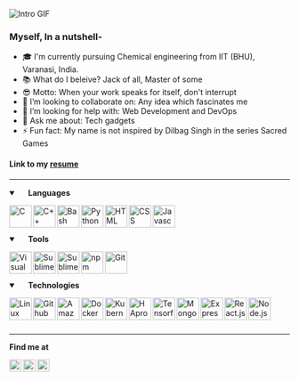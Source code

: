 ![Intro GIF](https://github.com/dilbwagsingh/dilbwagsingh/blob/main/intro.gif)



### Myself, In a nutshell-
- 🎓 I'm currently pursuing Chemical engineering from IIT (BHU), Varanasi, India.
- 📚 What do I beleive? Jack of all, Master of some
- 😎 Motto: When your work speaks for itself, don't interrupt
- 👯 I’m looking to collaborate on: Any idea which fascinates me
- 🤔 I’m looking for help with: Web Development and DevOps
- 💬 Ask me about: Tech gadgets
- ⚡ Fun fact: My name is not inspired by Dilbag Singh in the series Sacred Games

#### Link to my [resume](https://rb.gy/dtmoqt)

---

<details open>
  <summary>
    <img width=15px" src="https://img.icons8.com/ios-glyphs/24/000000/language.png"/>
    <b> Languages </b> 
  </summary>
  
  
  <img align="left" alt="C" width="40px" 
  src="https://img.icons8.com/color/144/000000/c-programming.png"/>
  <img align="left" alt="C++" width="40px"
  src="https://img.icons8.com/color/144/000000/c-plus-plus-logo.png"/>
  <img align="left" alt="Bash" width="40px" 
  src="https://img.icons8.com/plasticine/144/000000/bash.png"/>
  <img align="left" alt="Python" width="40px" 
  src="https://img.icons8.com/color/144/000000/python.png"/>
  <img align="left" alt="HTML" width="40px"  
  src="https://img.icons8.com/color/144/000000/html-5.png"/>
  <img align="left" alt="CSS" width="40px" 
  src="https://img.icons8.com/color/144/000000/css3.png"/>
  <img align="left" alt="Javascript" width="40px" 
  src="https://img.icons8.com/color/144/000000/javascript.png"/>

  <br />
  <br />
  <br />
  
</details>

<details open> 
  <summary> 
    <img width="15px" src="https://img.icons8.com/material-sharp/24/000000/wrench.png"/> 
    <b> Tools </b> 
  </summary>

  <img align="left" alt="Visual Studio Code" width="40px" 
  src="https://img.icons8.com/fluent/140/000000/visual-studio-code-2019.png"/>
  <img align="left" alt="Sublime Text" width="40px"
  src="https://img.icons8.com/fluent/144/000000/sublime-text.png"/>
  <img align="left" alt="Sublime Text" width="40px"
  src="https://upload.wikimedia.org/wikipedia/commons/3/38/Jupyter_logo.svg"/>
  <img align="left" alt="npm" width="40px" 
  src="https://img.icons8.com/color/48/000000/npm.png"/>
  <img align="left" alt="Git" width="40px" 
  src="https://img.icons8.com/color/144/000000/git.png"/>
  
  <br />
  <br />
  <br />
  
</details>

<details open>
  <summary>
    <img width="15px" src="https://img.icons8.com/wired/24/000000/idea.png"/>
    <b> Technologies </b>
  </summary>

  <img align="left" alt="Linux" width="40px" 
  src="https://img.icons8.com/color/144/000000/linux.png"/>
  <img align="left" alt="Github" width="40px" 
  src="https://img.icons8.com/fluent/144/000000/github.png"/>
  <img align="left" alt="Amazon Web Services" width="40px"
  src="https://img.icons8.com/color/144/000000/amazon-web-services.png"/>
  <img align="left" alt="Docker" width="40px" 
  src="https://img.icons8.com/color/144/000000/docker.png"/>
  <img align="left" alt="Kubernetes" width="40px"
  src="https://img.icons8.com/color/144/000000/kubernetes.png"/>
  <img align="left" alt="HAproxy" width="40px"
  src="https://symbols.getvecta.com/stencil_83/11_haproxy-icon.4cfc81197b.png"/>
  <img align="left" alt="Tensorflow" width="40px" 
  src="https://img.icons8.com/color/144/000000/tensorflow.png"/>
  <img align="left" alt="MongoDB" width="40px" 
  src="https://img.icons8.com/color/48/000000/mongodb.png"/>
  <img align="left" alt="Express.js" width="40px" 
  src="https://symbols.getvecta.com/stencil_79/87_expressjs.72a4a0d57c.png"/>
  <img align="left" alt="React.js" width="40px" 
  src="https://www.flaticon.com/premium-icon/icons/svg/1183/1183672.svg"/>
  <img align="left" alt="Node.js" width="40px"
  src="https://www.flaticon.com/svg/vstatic/svg/919/919825.svg?token=exp=1618586434~hmac=e1daa2fbd03a119a9ee608c8d457f43f"/>
  

  <br />
  <br />
  <br />
  
</details>

---

<b> Find me at </b>
<br />

<a href="https://linkedin.com/in/dilbwagsingh">
  <img align="left" alt="Dilbwag Singh - LinkedIn" width="22px" src="https://img.icons8.com/fluent/48/000000/linkedin.png"/>
</a> 
<a href="https://www.instagram.com/dilbwagsingh/">
  <img align="left" alt="Dilbwag Singh - Instagram" width="22px" src="https://img.icons8.com/fluent/48/000000/instagram-new.png"/>
</a>
<a href="https://www.facebook.com/dilbwagsingh/">
  <img align="left" alt="Dilbwag Singh - Facebook" width="22px" src="https://img.icons8.com/color/48/000000/facebook-new.png"/>
</a>


